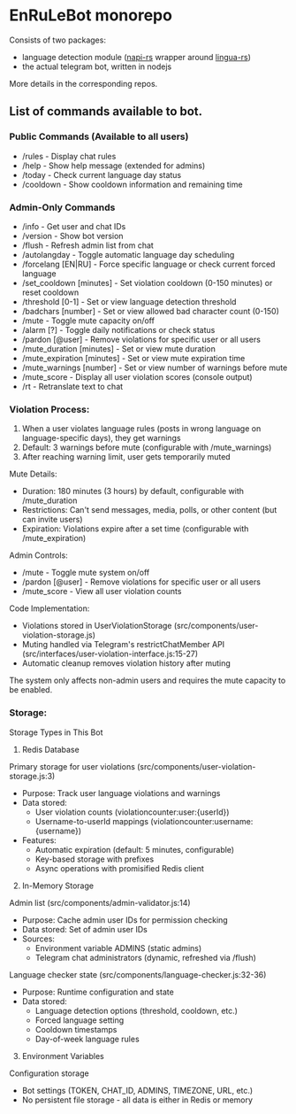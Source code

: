# EnRuLeBot monorepo

Consists of two packages:
- language detection module ([napi-rs](https://napi.rs/) wrapper around 
  [lingua-rs](https://github.com/pemistahl/lingua-rs))
- the actual telegram bot, written in nodejs

More details in the corresponding repos.

## List of commands available to bot.

###  Public Commands (Available to all users)

  - /rules - Display chat rules
  - /help - Show help message (extended for admins)
  - /today - Check current language day status
  - /cooldown - Show cooldown information and remaining time

### Admin-Only Commands

  - /info - Get user and chat IDs
  - /version - Show bot version
  - /flush - Refresh admin list from chat
  - /autolangday - Toggle automatic language day scheduling
  - /forcelang [EN|RU] - Force specific language or check current forced language
  - /set_cooldown [minutes] - Set violation cooldown (0-150 minutes) or reset cooldown
  - /threshold [0-1] - Set or view language detection threshold
  - /badchars [number] - Set or view allowed bad character count (0-150)
  - /mute - Toggle mute capacity on/off
  - /alarm [?] - Toggle daily notifications or check status
  - /pardon [@user] - Remove violations for specific user or all users
  - /mute_duration [minutes] - Set or view mute duration
  - /mute_expiration [minutes] - Set or view mute expiration time
  - /mute_warnings [number] - Set or view number of warnings before mute
  - /mute_score - Display all user violation scores (console output)
  - /rt <text> - Retranslate text to chat

### Violation Process:
  1. When a user violates language rules (posts in wrong language on language-specific days), they get warnings
  2. Default: 3 warnings before mute (configurable with /mute_warnings)
  3. After reaching warning limit, user gets temporarily muted

  Mute Details:
  - Duration: 180 minutes (3 hours) by default, configurable with /mute_duration
  - Restrictions: Can't send messages, media, polls, or other content (but can invite users)
  - Expiration: Violations expire after a set time (configurable with /mute_expiration)

  Admin Controls:
  - /mute - Toggle mute system on/off
  - /pardon [@user] - Remove violations for specific user or all users
  - /mute_score - View all user violation counts

  Code Implementation:
  - Violations stored in UserViolationStorage (src/components/user-violation-storage.js)
  - Muting handled via Telegram's restrictChatMember API (src/interfaces/user-violation-interface.js:15-27)
  - Automatic cleanup removes violation history after muting

  The system only affects non-admin users and requires the mute capacity to be enabled.

### Storage:

Storage Types in This Bot

  1. Redis Database

  Primary storage for user violations (src/components/user-violation-storage.js:3)
  - Purpose: Track user language violations and warnings
  - Data stored:
    - User violation counts (violationcounter:user:{userId})
    - Username-to-userId mappings (violationcounter:username:{username})
  - Features:
    - Automatic expiration (default: 5 minutes, configurable)
    - Key-based storage with prefixes
    - Async operations with promisified Redis client

  2. In-Memory Storage

  Admin list (src/components/admin-validator.js:14)
  - Purpose: Cache admin user IDs for permission checking
  - Data stored: Set of admin user IDs
  - Sources:
    - Environment variable ADMINS (static admins)
    - Telegram chat administrators (dynamic, refreshed via /flush)

  Language checker state (src/components/language-checker.js:32-36)
  - Purpose: Runtime configuration and state
  - Data stored:
    - Language detection options (threshold, cooldown, etc.)
    - Forced language setting
    - Cooldown timestamps
    - Day-of-week language rules

  3. Environment Variables

  Configuration storage
  - Bot settings (TOKEN, CHAT_ID, ADMINS, TIMEZONE, URL, etc.)
  - No persistent file storage - all data is either in Redis or memory
